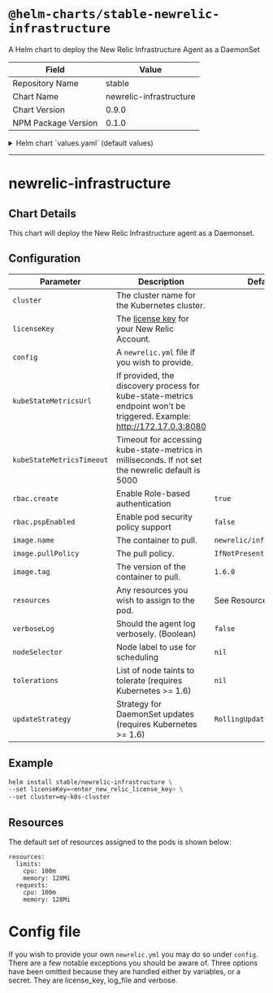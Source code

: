 # `@helm-charts/stable-newrelic-infrastructure`

A Helm chart to deploy the New Relic Infrastructure Agent as a DaemonSet

| Field               | Value                   |
| ------------------- | ----------------------- |
| Repository Name     | stable                  |
| Chart Name          | newrelic-infrastructure |
| Chart Version       | 0.9.0                   |
| NPM Package Version | 0.1.0                   |

<details>

<summary>Helm chart `values.yaml` (default values)</summary>

```yaml
# IMPORTANT: Specify your New Relic API key here.
# licenseKey:

# IMPORTANT: The Kubernetes cluster name
# https://docs.newrelic.com/docs/kubernetes-monitoring-integration
# cluster: ""

# kubeStateMetricsUrl - if provided, the discovery process for kube-state-metrics endpoint won't be triggered
# Only HTTP is accepted. This is an example value: http://172.17.0.3:8080
# kubeStateMetricsUrl:

verboseLog: false

# This can be set, the default is shown below
# logFile: /var/log/nr-infra.log

image:
  repository: newrelic/infrastructure-k8s
  tag: 1.6.0
  pullPolicy: IfNotPresent

resources:
  limits:
    cpu: 100m
    memory: 128Mi
  requests:
    cpu: 100m
    memory: 128Mi

rbac:
  # Specifies whether RBAC resources should be created
  create: true
  pspEnabled: false

serviceAccount:
  # Specifies whether a ServiceAccount should be created
  create: true
  # The name of the ServiceAccount to use.
  # If not set and create is true, a name is generated using the fullname template
  name:

# If you wish to provide additional labels to apply to the pod(s), specify
# them here
# podLabels:

# If you wish to provide your own newrelic.yml file include it under config:
# the sample config file is included here as an example. Three options have
# been omitted because they are handled either by variables, or a secret. They
# are license_key, log_file and verbose.
# config:
#
# New Relic Infrastructure configuration file
#
# Lines that begin with # are comment lines and are ignored by the
# Infrastructure agent. If options have command line equivalents, New Relic
# will use the command line option to override any value set in this file.
#

#
# Option : display_name
# Value  : Hostname to replace the automatically generated hostname for
#          reporting.
# Default: Automatically generated hostname
#
# display_name: new_name

#
# Option : proxy
# Value  : Useful if your firewall rules require the agent to use a
#          proxy URL (HTTP or HTTPS) to communicate with New Relic.
# Default: none
#
# proxy: https://user:password@hostname:port

#
# Option : Optional custom attributes
# Use optional key-value pairs to build filter sets, group your results,ª
# annotate your Insights data, etc.
#
# custom_attributes:
#  environment: production
#  service: login service
#  team: alpha-team
#

# Node labels for pod assignment
# Ref: https://kubernetes.io/docs/user-guide/node-selection/
nodeSelector: {}

tolerations: []

updateStrategy: RollingUpdate

# Custom attributes to be passed to the New Relic agent
customAttribues: '''{"clusterName":"$(CLUSTER_NAME)"}'''
```

</details>

---

# newrelic-infrastructure

## Chart Details

This chart will deploy the New Relic Infrastructure agent as a Daemonset.

## Configuration

| Parameter                 | Description                                                                                                                        | Default                   |
| ------------------------- | ---------------------------------------------------------------------------------------------------------------------------------- | ------------------------- |
| `cluster`                 | The cluster name for the Kubernetes cluster.                                                                                       |                           |
| `licenseKey`              | The [license key](https://docs.newrelic.com/docs/accounts/install-new-relic/account-setup/license-key) for your New Relic Account. |                           |
| `config`                  | A `newrelic.yml` file if you wish to provide.                                                                                      |                           |
| `kubeStateMetricsUrl`     | If provided, the discovery process for kube-state-metrics endpoint won't be triggered. Example: http://172.17.0.3:8080             |
| `kubeStateMetricsTimeout` | Timeout for accessing kube-state-metrics in milliseconds. If not set the newrelic default is 5000                                  |                           |
| `rbac.create`             | Enable Role-based authentication                                                                                                   | `true`                    |
| `rbac.pspEnabled`         | Enable pod security policy support                                                                                                 | `false`                   |
| `image.name`              | The container to pull.                                                                                                             | `newrelic/infrastructure` |
| `image.pullPolicy`        | The pull policy.                                                                                                                   | `IfNotPresent`            |
| `image.tag`               | The version of the container to pull.                                                                                              | `1.6.0`                   |
| `resources`               | Any resources you wish to assign to the pod.                                                                                       | See Resources below       |
| `verboseLog`              | Should the agent log verbosely. (Boolean)                                                                                          | `false`                   |
| `nodeSelector`            | Node label to use for scheduling                                                                                                   | `nil`                     |
| `tolerations`             | List of node taints to tolerate (requires Kubernetes >= 1.6)                                                                       | `nil`                     |
| `updateStrategy`          | Strategy for DaemonSet updates (requires Kubernetes >= 1.6)                                                                        | `RollingUpdate`           |

## Example

```sh
helm install stable/newrelic-infrastructure \
--set licenseKey=<enter_new_relic_license_key> \
--set cluster=my-k8s-cluster
```

## Resources

The default set of resources assigned to the pods is shown below:

    resources:
      limits:
        cpu: 100m
        memory: 128Mi
      requests:
        cpu: 100m
        memory: 128Mi

# Config file

If you wish to provide your own `newrelic.yml` you may do so under `config`. There are a few notable exceptions you should be aware of. Three options have been omitted because they are handled either by variables, or a secret. They are license_key, log_file and verbose.

